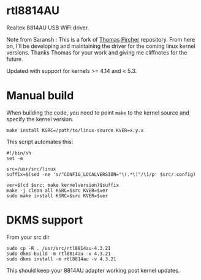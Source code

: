 # rtl8814AU

Realtek 8814AU USB WiFi driver.

Note from Saransh :  This is a fork of [Thomas Pircher](https://github.com/tpircher/rtl8814AU) repository. From here on, I'll be developing and maintaining the driver for the coming linux kernel versions. Thanks Thomas for your work and giving me cliffnotes for the future.

Updated with support for kernels >= 4.14 and < 5.3.

# Manual build

When building the code, you need to point `make` to the kernel source and
specify the kernel version.
```shell
make install KSRC=/path/to/linux-source KVER=x.y.x
```

This script automates this:
```shell
#!/bin/sh
set -e

src=/usr/src/linux
suffix=$(sed -ne 's/^CONFIG_LOCALVERSION="\(.*\)"/\1/p' $src/.config)

ver=$(cd $src; make kernelversion)$suffix
make -j clean all KSRC=$src KVER=$ver
sudo make install KSRC=$src KVER=$ver
```

# DKMS support

From your src dir

````shell
sudo cp -R . /usr/src/rtl8814au-4.3.21
sudo dkms build -m rtl8814au -v 4.3.21
sudo dkms install -m rtl8814au -v 4.3.21
````

This should keep your 8814AU adapter working post kernel updates.
